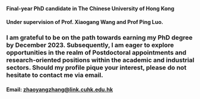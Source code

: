 #### Final-year PhD candidate in The Chinese University of Hong Kong

#### Under supervision of Prof. Xiaogang Wang and Prof Ping Luo.

###  I am grateful to be on the path towards earning my PhD degree by December 2023. Subsequently, I am eager to explore opportunities in the realm of Postdoctoral appointments and research-oriented positions within the academic and industrial sectors. Should my profile pique your interest, please do not hesitate to contact me via email.


#### Email: zhaoyangzhang@link.cuhk.edu.hk
